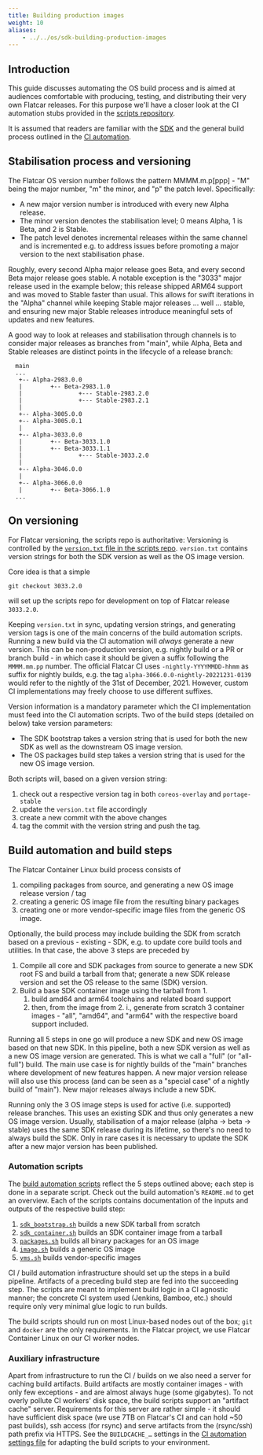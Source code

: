 ```yaml
---
title: Building production images
weight: 10
aliases:
    - ../../os/sdk-building-production-images
---
```



## Introduction

This guide discusses automating the OS build process and is aimed at audiences comfortable with producing, testing, and distributing their very own Flatcar releases. For this purpose we'll have a closer look at the CI automation stubs provided in the [scripts repository][scripts-repo-ci].

It is assumed that readers are familiar with the [SDK][mod-cl] and the general build process outlined in the [CI automation][scripts-repo-ci].


## Stabilisation process and versioning

The Flatcar OS version number follows the pattern MMMM.m.p[ppp] - "M" being the major number, "m" the minor, and "p" the patch level.
Specifically:
- A new major version number is introduced with every new Alpha release.
- The minor version denotes the stabilisation level; 0 means Alpha, 1 is Beta, and 2 is Stable.
- The patch level denotes incremental releases within the same channel and is incremented e.g. to address issues before promoting a major version to the next stabilisation phase.

Roughly, every second Alpha major release goes Beta, and every second Beta major release goes stable.
A notable exception is the "3033" major release used in the example below; this release shipped ARM64 support and was moved to Stable faster than usual.
This allows for swift iterations in the "Alpha" channel while keeping Stable major releases … well … stable, and ensuring new major Stable releases introduce meaningful sets of updates and new features.

A good way to look at releases and stabilisation through channels is to consider major releases as branches from "main", while Alpha, Beta and Stable releases are distinct points in the lifecycle of a release branch:
```
  main
  ...
   +-- Alpha-2983.0.0
   |        +-- Beta-2983.1.0
   |                +--- Stable-2983.2.0
   |                +--- Stable-2983.2.1
   |
   +-- Alpha-3005.0.0
   +-- Alpha-3005.0.1
   |
   +-- Alpha-3033.0.0
   |        +-- Beta-3033.1.0
   |        +-- Beta-3033.1.1
   |                +--- Stable-3033.2.0
   |
   +-- Alpha-3046.0.0
   |
   +-- Alpha-3066.0.0
   |        +-- Beta-3066.1.0
  ...
```


## On versioning

For Flatcar versioning, the scripts repo is authoritative: 
Versioning is controlled by the [`version.txt` file in the scripts repo](https://github.com/flatcar/scripts/blob/main/sdk_container/.repo/manifests/version.txt).
`version.txt` contains version strings for both the SDK version as well as the OS image version.

Core idea is that a simple
```shell
git checkout 3033.2.0
```
will set up the scripts repo for development on top of Flatcar release `3033.2.0`.

Keeping `version.txt` in sync, updating version strings, and generating version tags is one of the main concerns of the build automation scripts.
Running a new build via the CI automation will *always* generate a new version.
This can be non-production version, e.g. nightly build or a PR or branch build - in which case it should be given a suffix following the `MMMM.mm.pp` number.
The official Flatcar CI uses `-nightly-YYYYMMDD-hhmm` as suffix for nightly builds, e.g. the tag `alpha-3066.0.0-nightly-20221231-0139` would refer to the nightly of the 31st of December, 2021.
However, custom CI implementations may freely choose to use different suffixes.


Version information is a mandatory parameter which the CI implementation must feed into the CI automation scripts. Two of the build steps (detailed on below) take version parameters:
- The SDK bootstrap takes a version string that is used for both the new SDK as well as the downstream OS image version.
- The OS packages build step takes a version string that is used for the new OS image version.

Both scripts will, based on a given version string:
1. check out a respective version tag in both `coreos-overlay` and `portage-stable`
2. update the `version.txt` file accordingly
3. create a new commit with the above changes
4. tag the commit with the version string and push the tag.


## Build automation and build steps

The Flatcar Container Linux build process consists of

1. compiling packages from source, and generating a new OS image release version / tag
2. creating a generic OS image file from the resulting binary packages
3. creating one or more vendor-specific image files from the generic OS image.


Optionally, the build process may include building the SDK from scratch based on a previous - existing - SDK, e.g. to update core build tools and utilities.
In that case, the above 3 steps are preceded by

1. Compile all core and SDK packages from source to generate a new SDK root FS and build a tarball from that; generate a new SDK release version and set the OS release to the same (SDK) version.
2. Build a base SDK container image using the tarball from 1.
   1. build amd64 and arm64 toolchains and related board support
   2. then, from the image from 2. i., generate from scratch 3 container images - "all", "amd64", and "arm64" with the respective board support included.


Running all 5 steps in one go will produce a new SDK and new OS image based on that new SDK.
In this pipeline, both a new SDK version as well as a new OS image version are generated.
This is what we call a "full" (or "all-full") build.
The main use case is for nightly builds of the "main" branches where development of new features happen.
A new major version release will also use this process (and can be seen as a "special case" of a nightly build of "main").
New major releases always include a new SDK.

Running only the 3 OS image steps is used for active (i.e. supported) release branches.
This uses an existing SDK and thus only generates a new OS image version.
Usually, stabilisation of a major release (alpha -> beta -> stable) uses the same SDK release during its lifetime, so there's no need to always build the SDK.
Only in rare cases it is necessary to update the SDK after a new major version has been published.


### Automation scripts

The [build automation scripts][scripts-repo-ci] reflect the 5 steps outlined above; each step is done in a separate script.
Check out the build automation's `README.md` to get an overview.
Each of the scripts contains documentation of the inputs and outputs of the respective build step:

1. [`sdk_bootstrap.sh`](https://github.com/flatcar/scripts/blob/main/ci-automation/sdk_bootstrap.sh) builds a new SDK tarball from scratch
2. [`sdk_container.sh`](https://github.com/flatcar/scripts/blob/main/ci-automation/sdk_container.sh) builds an SDK container image from a tarball
3. [`packages.sh`](https://github.com/flatcar/scripts/blob/main/ci-automation/packages.sh) builds all binary packages for an OS image
4. [`image.sh`](https://github.com/flatcar/scripts/blob/main/ci-automation/image.sh) builds a generic OS image
5. [`vms.sh`](https://github.com/flatcar/scripts/blob/main/ci-automation/vms.sh) builds vendor-specific images

CI / build automation infrastructure should set up the steps in a build pipeline.
Artifacts of a preceding build step are fed into the succeeding step.
The scripts are meant to implement build logic in a CI agnostic manner; the concrete CI system used (Jenkins, Bamboo, etc.) should require only very minimal glue logic to run builds.

The build scripts should run on most Linux-based nodes out of the box; `git` and `docker` are the only requirements.
In the Flatcar project, we use Flatcar Container Linux on our CI worker nodes.


### Auxiliary infrastructure

Apart from infrastructure to run the CI / builds on we also need a server for caching build artifacts.
Build artifacts are mostly container images - with only few exceptions - and are almost always huge (some gigabytes).
To not overly pollute CI workers' disk space, the build scripts support an "artifact cache" server.
Requirements for this server are rather simple - it should have sufficient disk space (we use 7TB on Flatcar's CI and can hold ~50 past builds), ssh access (for rsync) and serve artifacts from the (rsync/ssh) path prefix via HTTPS.
See the `BUILDCACHE_…` settings in the [CI automation settings file](https://github.com/flatcar/scripts/blob/main/ci-automation/ci-config.env) for adapting the build scripts to your environment.

[scripts-repo-ci]: https://github.com/flatcar/scripts/tree/main/ci-automation
[mod-cl]: sdk-modifying-flatcar
